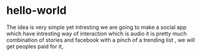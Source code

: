 # hello-world
The idea is very simple yet intresting we are going to make a social app which have intresting way of interaction which is audio it is pretty much combination of stories and facebook with a pinch of a trending list , we will get peoples paid for it,
